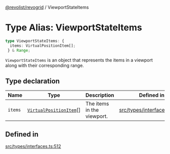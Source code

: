 [@revolist/revogrid](README.md) / ViewportStateItems

# Type Alias: ViewportStateItems

```ts
type ViewportStateItems: {
  items: VirtualPositionItem[];
 } & Range;
```

`ViewportStateItems` is an object that represents the items in a viewport
along with their corresponding range.

## Type declaration

| Name | Type | Description | Defined in |
| ------ | ------ | ------ | ------ |
| `items` | [`VirtualPositionItem`](Interface.VirtualPositionItem.md)[] | The items in the viewport. | [src/types/interfaces.ts:516](https://github.com/revolist/revogrid/blob/2a9402fdf050fa45d175b041168181a63cd72777/src/types/interfaces.ts#L516) |

## Defined in

[src/types/interfaces.ts:512](https://github.com/revolist/revogrid/blob/2a9402fdf050fa45d175b041168181a63cd72777/src/types/interfaces.ts#L512)
